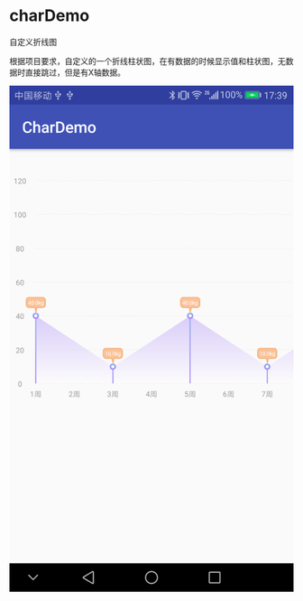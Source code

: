# charDemo
自定义折线图

根据项目要求，自定义的一个折线柱状图，在有数据的时候显示值和柱状图，无数据时直接跳过，但是有X轴数据。



 ![](https://github.com/tldxdy/charDemo/blob/master/img_1.png) 
